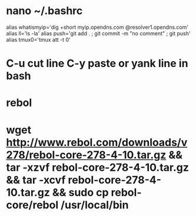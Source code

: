 # nano ~/.bashrc

alias whatismyip='dig +short myip.opendns.com @resolver1.opendns.com'
alias ll='ls -la'
alias push='git add . ; git commit -m "no comment" ; git push'
alias tmux0='tmux att -t 0'

# C-u cut line C-y paste or yank line in bash


# rebol
# wget http://www.rebol.com/downloads/v278/rebol-core-278-4-10.tar.gz && tar -xzvf rebol-core-278-4-10.tar.gz && tar -xcvf rebol-core-278-4-10.tar.gz && sudo cp rebol-core/rebol /usr/local/bin

